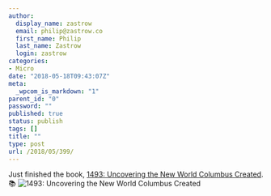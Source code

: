 ```yaml
---
author:
  display_name: zastrow
  email: philip@zastrow.co
  first_name: Philip
  last_name: Zastrow
  login: zastrow
categories:
- Micro
date: "2018-05-18T09:43:07Z"
meta:
  _wpcom_is_markdown: "1"
parent_id: "0"
password: ""
published: true
status: publish
tags: []
title: ""
type: post
url: /2018/05/399/
---
```

<p>Just finished the book, <a href="https://www.goodreads.com/review/show/2378755317?utm_medium=api&amp;utm_source=rss">1493: Uncovering the New World Columbus Created</a>. 📚 <img src="{{ site.baseurl }}/assets/2018/05/12338050.jpg" alt="1493: Uncovering the New World Columbus Created" /></p>
